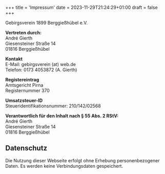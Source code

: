 +++
title = 'Impressum'
date = 2023-11-29T21:24:29+01:00
draft = false
+++

Gebirgsverein 1899 Berggießhübel e.V.

**Vertreten durch:**  
André Gierth  
Giesensteiner Straße 14  
01816 Berggießhübel  

**Kontakt**  
E-Mail: gebirgsverein (at) web.de  
Telefon: 0173 4053872 (A. Gierth)

**Registereintrag**  
Amtsgericht Pirna  
Registernummer 370

**Umsatzsteuer-ID**  
Steueridentifikationsnummer: 210/142/02568

**Verantwortlich für den Inhalt nach § 55 Abs. 2 RStV:**  
André Gierth  
Giesensteiner Straße 14  
01816 Berggießhübel  

## Datenschutz

Die Nutzung dieser Webseite erfolgt ohne Erhebung personenbezogener Daten.
Es werden keine Verbindungsdaten gespeichert.
